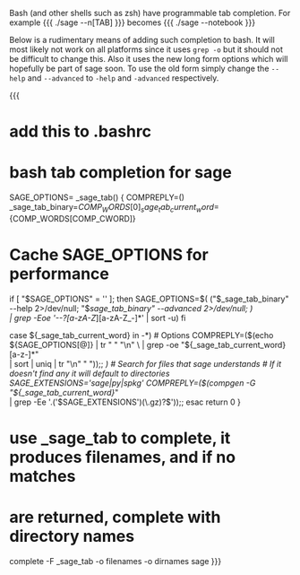 Bash (and other shells such as zsh) have programmable tab completion.  For example
{{{
./sage --n[TAB]
}}}
becomes
{{{
./sage --notebook
}}}

Below is a rudimentary means of adding such completion to bash.  It will most likely not work on all platforms since it uses `grep -o` but it should not be difficult to change this.  Also it uses the new long form options which will hopefully be part of sage soon.  To use the old form simply change the `--help` and `--advanced` to `-help` and `-advanced` respectively.

{{{
# add this to .bashrc

# bash tab completion for sage
SAGE_OPTIONS=
_sage_tab() {
   COMPREPLY=()
   _sage_tab_binary=${COMP_WORDS[0]}
   _sage_tab_current_word=${COMP_WORDS[COMP_CWORD]}

   # Cache SAGE_OPTIONS for performance
   if [ "$SAGE_OPTIONS" = '' ]; then
       SAGE_OPTIONS=$(
           ("$_sage_tab_binary" --help 2>/dev/null;
               "$_sage_tab_binary" --advanced 2>/dev/null; ) \
                   | grep -Eoe '--?[a-zA-Z_][a-zA-Z_-]*' | sort -u)
   fi

   case ${_sage_tab_current_word} in
       -*) # Options
           COMPREPLY=($(echo ${SAGE_OPTIONS[@]} | tr " " "\n" \
               | grep -oe "${_sage_tab_current_word}[a-z-]*" \
               | sort | uniq | tr "\n" " "));;
       *)  # Search for files that sage understands
           # If it doesn't find any it will default to directories
           SAGE_EXTENSIONS='sage|py|spkg'
           COMPREPLY=($(compgen -G "${_sage_tab_current_word}*" \
               | grep -Ee '\.('$SAGE_EXTENSIONS')(\.gz)?$'));;
   esac
   return 0
}
# use _sage_tab to complete, it produces filenames, and if no matches
# are returned, complete with directory names
complete -F _sage_tab -o filenames -o dirnames sage
}}}

